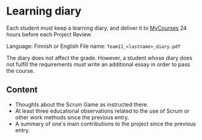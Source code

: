 # Learning diary

Each student must keep a learning diary, and deliver it to [MyCourses] 24
hours before each Project Review.

Language: Finnish or English
File name: `Team11_<lastname>_diary.pdf`

The diary does not affect the grade. However, a student whose diary does not
fulfill the requirements must write an additional essay in order to pass the
course.

## Content

- Thoughts about the Scrum Game as instructed there.
- At least three educational observations related to the use of Scrum or
  other work methods since the previous entry.
- A summary of one's main contributions to the project since the previous
  entry.

[MyCourses]: https://mycourses.aalto.fi/mod/assign/view.php?id=45356